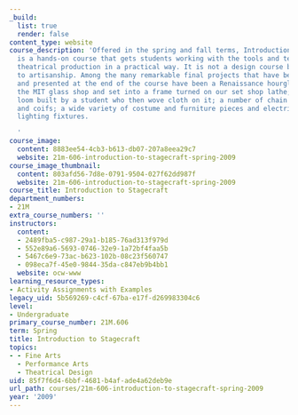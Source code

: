 ```yaml
---
_build:
  list: true
  render: false
content_type: website
course_description: 'Offered in the spring and fall terms, Introduction to Stagecraft
  is a hands-on course that gets students working with the tools and techniques of
  theatrical production in a practical way. It is not a design course but one devoted
  to artisanship. Among the many remarkable final projects that have been proposed
  and presented at the end of the course have been a Renaissance hourglass blown in
  the MIT glass shop and set into a frame turned on our set shop lathe; a four harness
  loom built by a student who then wove cloth on it; a number of chain mail tunics
  and coifs; a wide variety of costume and furniture pieces and electrified period
  lighting fixtures.

  '
course_image:
  content: 8883ee54-4cb3-b613-db07-207a8eea29c7
  website: 21m-606-introduction-to-stagecraft-spring-2009
course_image_thumbnail:
  content: 803afd56-7d8e-0791-9504-027f62dd987f
  website: 21m-606-introduction-to-stagecraft-spring-2009
course_title: Introduction to Stagecraft
department_numbers:
- 21M
extra_course_numbers: ''
instructors:
  content:
  - 2489fba5-c987-29a1-b185-76ad313f979d
  - 552e89a6-5693-0746-32e9-1a72bf4faa5b
  - 5467c6e9-73ac-b623-102b-08c23f560747
  - 098eca7f-45e0-9844-35da-c847eb9b4bb1
  website: ocw-www
learning_resource_types:
- Activity Assignments with Examples
legacy_uid: 5b569269-c4cf-67ba-e17f-d269983304c6
level:
- Undergraduate
primary_course_number: 21M.606
term: Spring
title: Introduction to Stagecraft
topics:
- - Fine Arts
  - Performance Arts
  - Theatrical Design
uid: 85f7f6d4-6bbf-4681-b4af-ade4a62deb9e
url_path: courses/21m-606-introduction-to-stagecraft-spring-2009
year: '2009'
---
```

